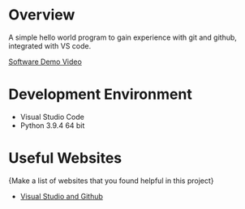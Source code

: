 # Overview

A simple hello world program to gain experience with git and github, integrated with VS code.


[Software Demo Video](https://youtu.be/z54prPoHAvw)

# Development Environment

* Visual Studio Code
* Python 3.9.4 64 bit

# Useful Websites

{Make a list of websites that you found helpful in this project}
* [Visual Studio and Github](https://code.visualstudio.com/docs/editor/github)